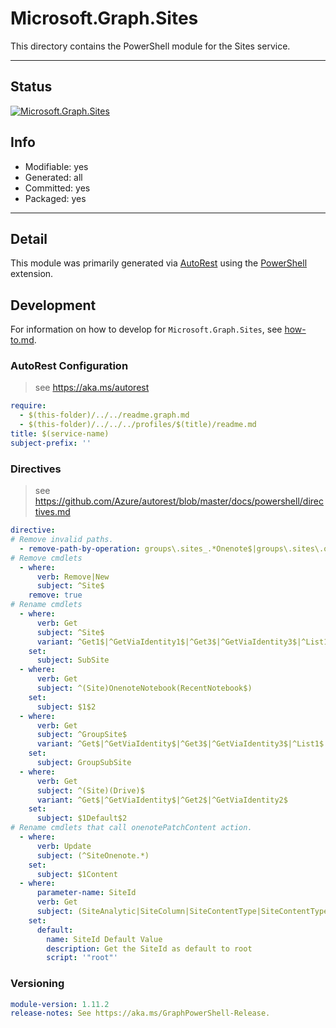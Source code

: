 <!-- region Generated -->
# Microsoft.Graph.Sites
This directory contains the PowerShell module for the Sites service.

---
## Status
[![Microsoft.Graph.Sites](https://img.shields.io/powershellgallery/v/Microsoft.Graph.Sites.svg?style=flat-square&label=Microsoft.Graph.Sites "Microsoft.Graph.Sites")](https://www.powershellgallery.com/packages/Microsoft.Graph.Sites/)

## Info
- Modifiable: yes
- Generated: all
- Committed: yes
- Packaged: yes

---
## Detail
This module was primarily generated via [AutoRest](https://github.com/Azure/autorest) using the [PowerShell](https://github.com/Azure/autorest.powershell) extension.

## Development
For information on how to develop for `Microsoft.Graph.Sites`, see [how-to.md](how-to.md).
<!-- endregion -->

### AutoRest Configuration

> see https://aka.ms/autorest

``` yaml
require:
  - $(this-folder)/../../readme.graph.md
  - $(this-folder)/../../../profiles/$(title)/readme.md
title: $(service-name)
subject-prefix: ''
```

### Directives

> see https://github.com/Azure/autorest/blob/master/docs/powershell/directives.md

``` yaml
directive:
# Remove invalid paths.
  - remove-path-by-operation: groups\.sites_.*Onenote$|groups\.sites\.onenote.*$|.*\.onenote\..*\.parent.*|.*\.notebooks\.section.*|.*\.sectionGroups\.section.*|.*\.sections\.pages.*|sites\..*_(Create|Get|Update|Delete)Activities$|sites\..*\.activities.*|^sites_(remove|add)$|^.*sites\.(.*_.*SourceColumn|contentTypes_.*(Base|BaseTypes|ColumnPositions)|.*_(Get|Create|Update|Delete)Activities|.*\.activities.*|termStore_ListSets|termStore\.groups\.sets(\.children.*|_.*ParentGroup|\.relations_.*|\.terms\.relations_.*|\.terms\.children.*|\.terms_.*Set)|termStore\.sets(\.children.*|_.*ParentGroup|\.parentGroup.*|\.relations.*|\.terms\.children.*|\.terms\.relations.*|\.terms_.*Set))$
# Remove cmdlets
  - where:
      verb: Remove|New
      subject: ^Site$
    remove: true
# Rename cmdlets
  - where:
      verb: Get
      subject: ^Site$
      variant: ^Get1$|^GetViaIdentity1$|^Get3$|^GetViaIdentity3$|^List1$|^List3$
    set:
      subject: SubSite
  - where:
      verb: Get
      subject: ^(Site)OnenoteNotebook(RecentNotebook$)
    set:
      subject: $1$2
  - where:
      verb: Get
      subject: ^GroupSite$
      variant: ^Get$|^GetViaIdentity$|^Get3$|^GetViaIdentity3$|^List1$|^List3$
    set:
      subject: GroupSubSite
  - where:
      verb: Get
      subject: ^(Site)(Drive)$
      variant: ^Get$|^GetViaIdentity$|^Get2$|^GetViaIdentity2$
    set:
      subject: $1Default$2
# Rename cmdlets that call onenotePatchContent action.
  - where:
      verb: Update
      subject: (^SiteOnenote.*)
    set:
      subject: $1Content
  - where:
      parameter-name: SiteId
      verb: Get
      subject: (SiteAnalytic|SiteColumn|SiteContentType|SiteContentTypeContentLink|SubSite)
    set:
      default:
        name: SiteId Default Value
        description: Get the SiteId as default to root
        script: '"root"'
```
### Versioning

``` yaml
module-version: 1.11.2
release-notes: See https://aka.ms/GraphPowerShell-Release.
```
